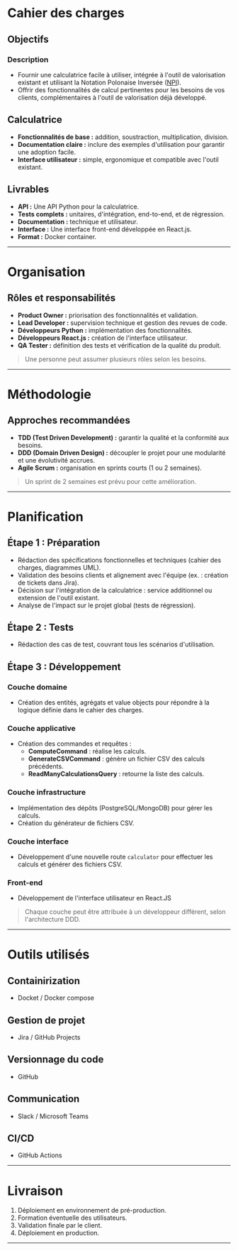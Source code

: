 # Cahier des charges

## Objectifs

### Description
* Fournir une calculatrice facile à utiliser, intégrée à l'outil de valorisation existant et utilisant la Notation Polonaise Inversée ([NPI](https://www.example.com)).
* Offrir des fonctionnalités de calcul pertinentes pour les besoins de vos clients, complémentaires à l'outil de valorisation déjà développé.

## Calculatrice
* **Fonctionnalités de base :** addition, soustraction, multiplication, division.
* **Documentation claire :** inclure des exemples d'utilisation pour garantir une adoption facile.
* **Interface utilisateur :** simple, ergonomique et compatible avec l'outil existant.

## Livrables
* **API :** Une API Python pour la calculatrice.
* **Tests complets :** unitaires, d'intégration, end-to-end, et de régression.
* **Documentation :** technique et utilisateur.
* **Interface :** Une interface front-end développée en React.js.
* **Format :** Docker container.

---

# Organisation

## Rôles et responsabilités
* **Product Owner :** priorisation des fonctionnalités et validation.
* **Lead Developer :** supervision technique et gestion des revues de code.
* **Développeurs Python :** implémentation des fonctionnalités.
* **Développeurs React.js :** création de l'interface utilisateur.
* **QA Tester :** définition des tests et vérification de la qualité du produit.

> Une personne peut assumer plusieurs rôles selon les besoins.

---

# Méthodologie

## Approches recommandées
* **TDD (Test Driven Development) :** garantir la qualité et la conformité aux besoins.
* **DDD (Domain Driven Design) :** découpler le projet pour une modularité et une évolutivité accrues.
* **Agile Scrum :** organisation en sprints courts (1 ou 2 semaines).

> Un sprint de 2 semaines est prévu pour cette amélioration.

---

# Planification

## Étape 1 : Préparation
* Rédaction des spécifications fonctionnelles et techniques (cahier des charges, diagrammes UML).
* Validation des besoins clients et alignement avec l'équipe (ex. : création de tickets dans Jira).
* Décision sur l'intégration de la calculatrice : service additionnel ou extension de l'outil existant.
* Analyse de l'impact sur le projet global (tests de régression).

## Étape 2 : Tests
* Rédaction des cas de test, couvrant tous les scénarios d'utilisation.

## Étape 3 : Développement

### Couche domaine
* Création des entités, agrégats et value objects pour répondre à la logique définie dans le cahier des charges.

### Couche applicative
* Création des commandes et requêtes :
  - **ComputeCommand** : réalise les calculs.
  - **GenerateCSVCommand** : génère un fichier CSV des calculs précédents.
  - **ReadManyCalculationsQuery** : retourne la liste des calculs.

### Couche infrastructure
* Implémentation des dépôts (PostgreSQL/MongoDB) pour gérer les calculs.
* Création du générateur de fichiers CSV.

### Couche interface
* Développement d'une nouvelle route `calculator` pour effectuer les calculs et générer des fichiers CSV.

### Front-end
* Développement de l'interface utilisateur en React.JS

> Chaque couche peut être attribuée à un développeur différent, selon l'architecture DDD.

---

# Outils utilisés

## Containirization
* Docket / Docker compose

## Gestion de projet
* Jira / GitHub Projects

## Versionnage du code
* GitHub

## Communication
* Slack / Microsoft Teams

## CI/CD
* GitHub Actions

---

# Livraison

1. Déploiement en environnement de pré-production.
2. Formation éventuelle des utilisateurs.
3. Validation finale par le client.
4. Déploiement en production.

---
